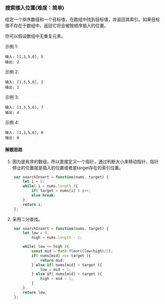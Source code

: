 ### 搜索插入位置(难度：简单)

给定一个排序数组和一个目标值，在数组中找到目标值，并返回其索引。如果目标值不存在于数组中，返回它将会被按顺序插入的位置。

你可以假设数组中无重复元素。

示例 1:
```
输入: [1,3,5,6], 5
输出: 2
```
示例 2:
```
输入: [1,3,5,6], 2
输出: 1
```
示例 3:
```
输入: [1,3,5,6], 7
输出: 4
```
示例 4:
```
输入: [1,3,5,6], 0
输出: 0
```

#### 解题思路
1. 因为是有序的数组，所以直接定义一个指针，通过判断大小来移动指针，指针停止的位置就是插入的位置或者是target存在的索引位置。
```JavaScript
	var searchInsert = function(nums, target) {
        let i = 0;
        while( i < nums.length ){
            if( target > nums[i] ) i++;
            else break;
        }
        return i;
    };
```
2. 采用二分查找。
```JavaScript
	var searchInsert = function(nums, target) {
        let low = 0,
            high = nums.length - 1;

        while( low <= high ){
            const mid = Math.floor((low+high)/2);
            if( nums[mid] === target ){
                return mid;
            } else if( nums[mid] < target ){
                low = mid + 1;
            } else if( nums[mid] > target ){
                high = mid - 1;
            }
        }
        return low;
    };
```